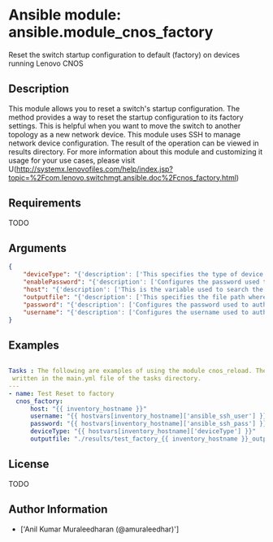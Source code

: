 # Ansible module: ansible.module_cnos_factory


Reset the switch startup configuration to default (factory) on devices running Lenovo CNOS

## Description

This module allows you to reset a switch's startup configuration. The method provides a way to reset the startup configuration to its factory settings. This is helpful when you want to move the switch to another topology as a new network device. This module uses SSH to manage network device configuration. The result of the operation can be viewed in results directory. For more information about this module and customizing it usage for your use cases, please visit U(http://systemx.lenovofiles.com/help/index.jsp?topic=%2Fcom.lenovo.switchmgt.ansible.doc%2Fcnos_factory.html)

## Requirements

TODO

## Arguments

``` json
{
    "deviceType": "{'description': ['This specifies the type of device where the method is executed. The choices NE1072T,NE1032,NE1032T,NE10032, NE2572 are added since version 2.4'], 'required': True, 'choices': ['g8272_cnos', 'g8296_cnos', 'g8332_cnos', 'NE1072T', 'NE1032', 'NE1032T', 'NE10032', 'NE2572'], 'version_added': 2.3}",
    "enablePassword": "{'description': ['Configures the password used to enter Global Configuration command mode on the switch. If the switch does not request this password, the parameter is ignored.While generally the value should come from the inventory file, you can also specify it as a variable. This parameter is optional. If it is not specified, no default value will be used.'], 'version_added': 2.3}",
    "host": "{'description': ['This is the variable used to search the hosts file at /etc/ansible/hosts and identify the IP address of the device on which the template is going to be applied. Usually the Ansible keyword {{ inventory_hostname }} is specified in the playbook as an abstraction of the group of network elements that need to be configured.'], 'required': True, 'version_added': 2.3}",
    "outputfile": "{'description': ['This specifies the file path where the output of each command execution is saved. Each command that is specified in the merged template file and each response from the device are saved here. Usually the location is the results folder, but you can choose another location based on your write permission.'], 'required': True, 'version_added': 2.3}",
    "password": "{'description': ['Configures the password used to authenticate the connection to the remote device. The value of the password parameter is used to authenticate the SSH session. While generally the value should come from the inventory file, you can also specify it as a variable. This parameter is optional. If it is not specified, no default value will be used.'], 'required': True, 'version_added': 2.3}",
    "username": "{'description': ['Configures the username used to authenticate the connection to the remote device. The value of the username parameter is used to authenticate the SSH session. While generally the value should come from the inventory file, you can also specify it as a variable. This parameter is optional. If it is not specified, no default value will be used.'], 'required': True, 'version_added': 2.3}",
}
```

## Examples


``` yaml

Tasks : The following are examples of using the module cnos_reload. These are
 written in the main.yml file of the tasks directory.
---
- name: Test Reset to factory
  cnos_factory:
      host: "{{ inventory_hostname }}"
      username: "{{ hostvars[inventory_hostname]['ansible_ssh_user'] }}"
      password: "{{ hostvars[inventory_hostname]['ansible_ssh_pass'] }}"
      deviceType: "{{ hostvars[inventory_hostname]['deviceType'] }}"
      outputfile: "./results/test_factory_{{ inventory_hostname }}_output.txt"


```

## License

TODO

## Author Information
  - ['Anil Kumar Muraleedharan (@amuraleedhar)']
